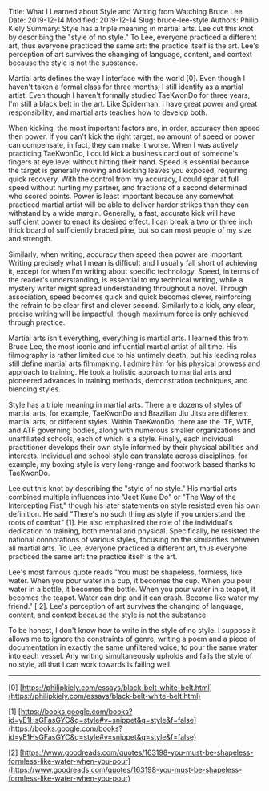 Title: What I Learned about Style and Writing from Watching Bruce Lee
Date: 2019-12-14
Modified: 2019-12-14
Slug: bruce-lee-style
Authors: Philip Kiely
Summary: Style has a triple meaning in martial arts. Lee cut this knot by describing the "style of no style." To Lee, everyone practiced a different art, thus everyone practiced the same art: the practice itself is the art. Lee's perception of art survives the changing of language, content, and context because the style is not the substance. 

Martial arts defines the way I interface with the world [0]. Even though I haven't taken a formal class for three months, I still identify as a martial artist. Even though I haven't formally studied TaeKwonDo for three years, I'm still a black belt in the art. Like Spiderman, I have great power and great responsibility, and martial arts teaches how to develop both.

When kicking, the most important factors are, in order, accuracy then speed then power. If you can't kick the right target, no amount of speed or power can compensate, in fact, they can make it worse. When I was actively practicing TaeKwonDo, I could kick a business card out of someone's fingers at eye level without hitting their hand. Speed is essential because the target is generally moving and kicking leaves you exposed, requiring quick recovery. With the control from my accuracy, I could spar at full speed without hurting my partner, and fractions of a second determined who scored points. Power is least important because any somewhat practiced martial artist will be able to deliver harder strikes than they can withstand by a wide margin. Generally, a fast, accurate kick will have sufficient power to enact its desired effect. I can break a two or three inch thick board of sufficiently braced pine, but so can most people of my size and strength.

Similarly, when writing, accuracy then speed then power are important. Writing precisely what I mean is difficult and I usually fall short of achieving it, except for when I'm writing about specific technology. Speed, in terms of the reader's understanding, is essential to my technical writing, while a mystery writer might spread understanding throughout a novel. Through association, speed becomes quick and quick becomes clever, reinforcing the refrain to be clear first and clever second. Similarly to a kick, any clear, precise writing will be impactful, though maximum force is only achieved through practice.

Martial arts isn't everything, everything is martial arts. I learned this from Bruce Lee, the most iconic and influential martial artist of all time. His filmography is rather limited due to his untimely death, but his leading roles still define martial arts filmmaking. I admire him for his physical prowess and approach to training. He took a holistic approach to martial arts and pioneered advances in training methods, demonstration techniques, and blending styles.

Style has a triple meaning in martial arts. There are dozens of styles of martial arts, for example, TaeKwonDo and Brazilian Jiu Jitsu are different martial arts, or different styles. Within TaeKwonDo, there are the ITF, WTF, and ATF governing bodies, along with numerous smaller organizations and unaffiliated schools, each of which is a style. Finally, each individual practitioner develops their own style informed by their physical abilities and interests. Individual and school style can translate across disciplines, for example, my boxing style is very long-range and footwork based thanks to TaeKwonDo. 

Lee cut this knot by describing the "style of no style." His martial arts combined multiple influences into "Jeet Kune Do" or "The Way of the Intercepting Fist," though his later statements on style resisted even his own definition. He said "There's no such thing as style if you understand the roots of combat" [1]. He also emphasized the role of the individual's dedication to training, both mental and physical. Specifically, he resisted the national connotations of various styles, focusing on the similarities between all martial arts. To Lee, everyone practiced a different art, thus everyone practiced the same art: the practice itself is the art.

Lee's most famous quote reads "You must be shapeless, formless, like water. When you pour water in a cup, it becomes the cup. When you pour water in a bottle, it becomes the bottle. When you pour water in a teapot, it becomes the teapot. Water can drip and it can crash. Become like water my friend." [ 2]. Lee's perception of art survives the changing of language, content, and context because the style is not the substance.

To be honest, I don't know how to write in the style of no style. I suppose it allows me to ignore the constraints of genre, writing a poem and a piece of documentation in exactly the same unfiltered voice, to pour the same water into each vessel. Any writing simultaneously upholds and fails the style of no style, all that I can work towards is failing well.

---

[0] [https://philipkiely.com/essays/black-belt-white-belt.html](https://philipkiely.com/essays/black-belt-white-belt.html)

[1] [https://books.google.com/books?id=yE1HsGFasGYC&q=style#v=snippet&q=style&f=false](https://books.google.com/books?id=yE1HsGFasGYC&q=style#v=snippet&q=style&f=false)

[2] [https://www.goodreads.com/quotes/163198-you-must-be-shapeless-formless-like-water-when-you-pour](https://www.goodreads.com/quotes/163198-you-must-be-shapeless-formless-like-water-when-you-pour)

